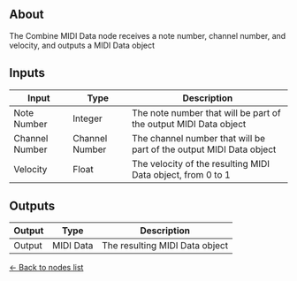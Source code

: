 ## About
The Combine MIDI Data node receives a note number, channel number, and velocity, and outputs a MIDI Data object

## Inputs
Input | Type | Description
------------ | ------|-------
Note Number | Integer | The note number that will be part of the output MIDI Data object
Channel Number | Channel Number | The channel number that will be part of the output MIDI Data object
Velocity | Float | The velocity of the resulting MIDI Data object, from 0 to 1

## Outputs
Output | Type| Description
------------ | -------|------
Output | MIDI Data | The resulting MIDI Data object

[<- Back to nodes list](Nodes)
